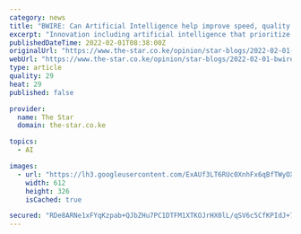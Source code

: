 ```yaml
---
category: news
title: "BWIRE: Can Artificial Intelligence help improve speed, quality of elections reporting?"
excerpt: "Innovation including artificial intelligence that prioritize audience preferences and by extension embrace new market dynamics will ensure the media industry survives for the next several decades to come. Innovations such as use of drones, AI and related ..."
publishedDateTime: 2022-02-01T08:38:00Z
originalUrl: "https://www.the-star.co.ke/opinion/star-blogs/2022-02-01-bwire-can-artificial-intelligence-help-improve-speed-quality-of-elections-reporting/"
webUrl: "https://www.the-star.co.ke/opinion/star-blogs/2022-02-01-bwire-can-artificial-intelligence-help-improve-speed-quality-of-elections-reporting/"
type: article
quality: 29
heat: 29
published: false

provider:
  name: The Star
  domain: the-star.co.ke

topics:
  - AI

images:
  - url: "https://lh3.googleusercontent.com/ExAUf3LT6RUc0XnhFx6qBfTWyOXG5zRpN48UeVMUV0hkQ4yidqyeiPravSDCJ_1xs2MuKIZbQSJiP5L-63diBb0SrxtbprRMy973NG_e8Q=s1000"
    width: 612
    height: 326
    isCached: true

secured: "RDe8ARNe1xFYqKzpab+QJbZHu7PC1DTFM1XTKOJrHX0lL/qSV6c5CfKPIdJ+7rNX89C8yptsrCESc8LXaZYddJgocjBac6V487dJrgLsZ3KEJP4ui5213DJhvW7JKjhl9/mzrG4aZwHBkkLDimO00xDv62gNQonUND+ZoEHay34jp0o+gXQqj5p94+u1BWp+PtSuus+Y5rCR2Uf0JdprmlM0Vz2Mhz3e4iuy0iriI2mS0FdKrxXOXtwfX2p4rZ3+9vbqU9YvCUeevJX9V9f30+qjFPR/FWOVqgWPRxONX+xWN9BJjV2zq9+8f27NTPp0RwoT4ulygiqfGy3anjjmm1ydrHwgJrlw9VIec+cV1ro=;S8baToaynGnITljYlNgqJA=="
---
```


